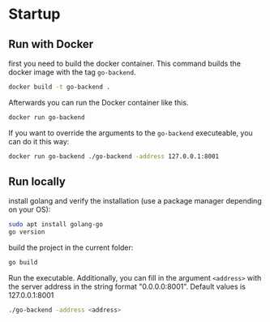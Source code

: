 # Startup

## Run with Docker

first you need to build the docker container.
This command builds the docker image with the tag `go-backend`.
```sh
docker build -t go-backend .
```

Afterwards you can run the Docker container like this.
```sh
docker run go-backend
```

If you want to override the arguments to the `go-backend` executeable, you can do it this way:
```sh
docker run go-backend ./go-backend -address 127.0.0.1:8001
```

## Run locally

install golang and verify the installation (use a package manager depending on your OS):
```sh
sudo apt install golang-go
go version
```

build the project in the current folder:
```sh
go build
```

Run the executable. Additionally, you can fill in the argument `<address>` with the server address in the string format "0.0.0.0:8001".  Default values is 127.0.0.1:8001
```sh
./go-backend -address <address>
```


